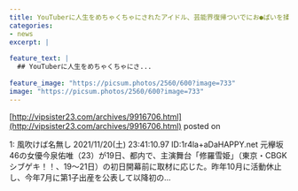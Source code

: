 ```yaml
---
title: YouTuberに人生をめちゃくちゃにされたアイドル、芸能界復帰ついでにお●ぱいを揉まれる
categories:
- news
excerpt: |
  
feature_text: |
  ## YouTuberに人生をめちゃくちゃにさ...
  
feature_image: "https://picsum.photos/2560/600?image=733"
image: "https://picsum.photos/2560/600?image=733"
---
```


[http://vipsister23.com/archives/9916706.html](http://vipsister23.com/archives/9916706.html)
posted on 

<!--more-->

1: 風吹けば名無し 2021/11/20(土) 23:41:10.97 ID:1r4la+aDaHAPPY.net 元欅坂46の女優今泉佑唯（23）が19日、都内で、主演舞台「修羅雪姫」（東京・CBGKシブゲキ！！、19～21日）の初日開幕前に取材に応じた。昨年10月に活動休止し、今年7月に第1子出産を公表して以降初の...
